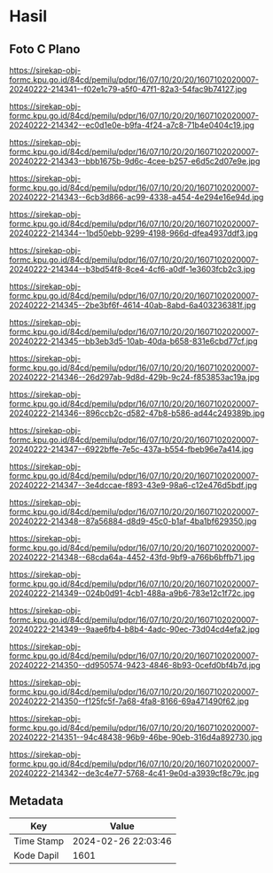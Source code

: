 # Hasil

## Foto C Plano

https://sirekap-obj-formc.kpu.go.id/84cd/pemilu/pdpr/16/07/10/20/20/1607102020007-20240222-214341--f02e1c79-a5f0-47f1-82a3-54fac9b74127.jpg

https://sirekap-obj-formc.kpu.go.id/84cd/pemilu/pdpr/16/07/10/20/20/1607102020007-20240222-214342--ec0d1e0e-b9fa-4f24-a7c8-71b4e0404c19.jpg

https://sirekap-obj-formc.kpu.go.id/84cd/pemilu/pdpr/16/07/10/20/20/1607102020007-20240222-214343--bbb1675b-9d6c-4cee-b257-e6d5c2d07e9e.jpg

https://sirekap-obj-formc.kpu.go.id/84cd/pemilu/pdpr/16/07/10/20/20/1607102020007-20240222-214343--6cb3d866-ac99-4338-a454-4e294e16e94d.jpg

https://sirekap-obj-formc.kpu.go.id/84cd/pemilu/pdpr/16/07/10/20/20/1607102020007-20240222-214344--1bd50ebb-9299-4198-966d-dfea4937ddf3.jpg

https://sirekap-obj-formc.kpu.go.id/84cd/pemilu/pdpr/16/07/10/20/20/1607102020007-20240222-214344--b3bd54f8-8ce4-4cf6-a0df-1e3603fcb2c3.jpg

https://sirekap-obj-formc.kpu.go.id/84cd/pemilu/pdpr/16/07/10/20/20/1607102020007-20240222-214345--2be3bf6f-4614-40ab-8abd-6a403236381f.jpg

https://sirekap-obj-formc.kpu.go.id/84cd/pemilu/pdpr/16/07/10/20/20/1607102020007-20240222-214345--bb3eb3d5-10ab-40da-b658-831e6cbd77cf.jpg

https://sirekap-obj-formc.kpu.go.id/84cd/pemilu/pdpr/16/07/10/20/20/1607102020007-20240222-214346--26d297ab-9d8d-429b-9c24-f853853ac19a.jpg

https://sirekap-obj-formc.kpu.go.id/84cd/pemilu/pdpr/16/07/10/20/20/1607102020007-20240222-214346--896ccb2c-d582-47b8-b586-ad44c249389b.jpg

https://sirekap-obj-formc.kpu.go.id/84cd/pemilu/pdpr/16/07/10/20/20/1607102020007-20240222-214347--6922bffe-7e5c-437a-b554-fbeb96e7a414.jpg

https://sirekap-obj-formc.kpu.go.id/84cd/pemilu/pdpr/16/07/10/20/20/1607102020007-20240222-214347--3e4dccae-f893-43e9-98a6-c12e476d5bdf.jpg

https://sirekap-obj-formc.kpu.go.id/84cd/pemilu/pdpr/16/07/10/20/20/1607102020007-20240222-214348--87a56884-d8d9-45c0-b1af-4ba1bf629350.jpg

https://sirekap-obj-formc.kpu.go.id/84cd/pemilu/pdpr/16/07/10/20/20/1607102020007-20240222-214348--68cda64a-4452-43fd-9bf9-a766b6bffb71.jpg

https://sirekap-obj-formc.kpu.go.id/84cd/pemilu/pdpr/16/07/10/20/20/1607102020007-20240222-214349--024b0d91-4cb1-488a-a9b6-783e12c1f72c.jpg

https://sirekap-obj-formc.kpu.go.id/84cd/pemilu/pdpr/16/07/10/20/20/1607102020007-20240222-214349--9aae6fb4-b8b4-4adc-90ec-73d04cd4efa2.jpg

https://sirekap-obj-formc.kpu.go.id/84cd/pemilu/pdpr/16/07/10/20/20/1607102020007-20240222-214350--dd950574-9423-4846-8b93-0cefd0bf4b7d.jpg

https://sirekap-obj-formc.kpu.go.id/84cd/pemilu/pdpr/16/07/10/20/20/1607102020007-20240222-214350--f125fc5f-7a68-4fa8-8166-69a471490f62.jpg

https://sirekap-obj-formc.kpu.go.id/84cd/pemilu/pdpr/16/07/10/20/20/1607102020007-20240222-214351--94c48438-96b9-46be-90eb-316d4a892730.jpg

https://sirekap-obj-formc.kpu.go.id/84cd/pemilu/pdpr/16/07/10/20/20/1607102020007-20240222-214342--de3c4e77-5768-4c41-9e0d-a3939cf8c79c.jpg


## Metadata

| Key        | Value               |
| ---------- | ------------------- |
| Time Stamp | 2024-02-26 22:03:46 |
| Kode Dapil | 1601                |



